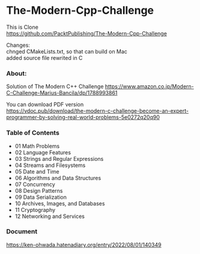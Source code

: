 The-Modern-Cpp-Challenge  
===============

This is Clone  
 https://github.com/PacktPublishing/The-Modern-Cpp-Challenge  

Changes:  
chnged CMakeLists.txt, so that can build on Mac  
added source file rewrited in C  


### About:
Solution of The Modern C++ Challenge 
https://www.amazon.co.jp/Modern-C-Challenge-Marius-Bancila/dp/1788993861  

You can download PDF version  
https://vdoc.pub/download/the-modern-c-challenge-become-an-expert-programmer-by-solving-real-world-problems-5e0272q20q90

### Table of Contents  
- 01 Math Problems 
- 02 Language Features  
- 03 Strings and Regular Expressions 
- 04 Streams and Filesystems    
- 05 Date and Time  
- 06 Algorithms and Data Structures   
- 07 Concurrency 
 - 08 Design Patterns  
- 09 Data Serialization   
- 10 Archives, Images, and Databases   
- 11 Cryptography 
- 12 Networking and Services   

### Document
https://ken-ohwada.hatenadiary.org/entry/2022/08/01/140349


